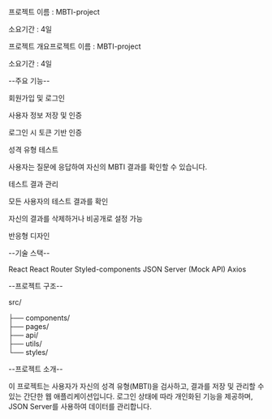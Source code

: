 프로젝트 이름 : MBTI-project

소요기간 : 4일

프로젝트 개요프로젝트 이름 : MBTI-project

소요기간 : 4일

--주요 기능--

회원가입 및 로그인

사용자 정보 저장 및 인증

로그인 시 토큰 기반 인증

성격 유형 테스트

사용자는 질문에 응답하여 자신의 MBTI 결과를 확인할 수 있습니다.

테스트 결과 관리

모든 사용자의 테스트 결과를 확인

자신의 결과를 삭제하거나 비공개로 설정 가능

반응형 디자인

--기술 스택--

React
React Router
Styled-components
JSON Server (Mock API)
Axios

--프로젝트 구조--

src/

├── components/      
├── pages/          
├── api/             
├── utils/           
└── styles/         

--프로젝트 소개--

이 프로젝트는 사용자가 자신의 성격 유형(MBTI)을 검사하고, 결과를 저장 및 관리할 수 있는 간단한 웹 애플리케이션입니다. 로그인 상태에 따라 개인화된 기능을 제공하며, JSON Server를 사용하여 데이터를 관리합니다.
